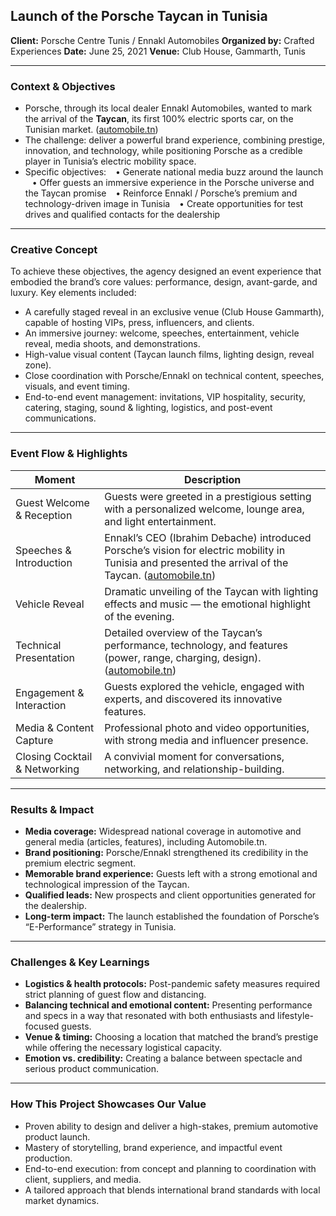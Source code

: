 
## Launch of the Porsche Taycan in Tunisia

**Client:** Porsche Centre Tunis / Ennakl Automobiles
**Organized by:** Crafted Experiences 
**Date:** June 25, 2021
**Venue:** Club House, Gammarth, Tunis

---

### Context & Objectives

* Porsche, through its local dealer Ennakl Automobiles, wanted to mark the arrival of the **Taycan**, its first 100% electric sports car, on the Tunisian market. ([automobile.tn](https://www.automobile.tn/fr/magazine/nouveautes/2021-06-25-lancement-du-nouveau-porsche-taycan-en-tunisie.html))
* The challenge: deliver a powerful brand experience, combining prestige, innovation, and technology, while positioning Porsche as a credible player in Tunisia’s electric mobility space.
* Specific objectives:
    • Generate national media buzz around the launch
    • Offer guests an immersive experience in the Porsche universe and the Taycan promise
    • Reinforce Ennakl / Porsche’s premium and technology-driven image in Tunisia
    • Create opportunities for test drives and qualified contacts for the dealership

---

### Creative Concept

To achieve these objectives, the agency designed an event experience that embodied the brand’s core values: performance, design, avant-garde, and luxury. Key elements included:

* A carefully staged reveal in an exclusive venue (Club House Gammarth), capable of hosting VIPs, press, influencers, and clients.
* An immersive journey: welcome, speeches, entertainment, vehicle reveal, media shoots, and demonstrations.
* High-value visual content (Taycan launch films, lighting design, reveal zone).
* Close coordination with Porsche/Ennakl on technical content, speeches, visuals, and event timing.
* End-to-end event management: invitations, VIP hospitality, security, catering, staging, sound & lighting, logistics, and post-event communications.

---

### Event Flow & Highlights

| Moment                        | Description                                                                                                                                                                                                                                                             |
| ----------------------------- | ----------------------------------------------------------------------------------------------------------------------------------------------------------------------------------------------------------------------------------------------------------------------- |
| Guest Welcome & Reception     | Guests were greeted in a prestigious setting with a personalized welcome, lounge area, and light entertainment.                                                                                                                                                         |
| Speeches & Introduction       | Ennakl’s CEO (Ibrahim Debache) introduced Porsche’s vision for electric mobility in Tunisia and presented the arrival of the Taycan. ([automobile.tn](https://www.automobile.tn/fr/magazine/nouveautes/2021-06-25-lancement-du-nouveau-porsche-taycan-en-tunisie.html)) |
| Vehicle Reveal                | Dramatic unveiling of the Taycan with lighting effects and music — the emotional highlight of the evening.                                                                                                                                                              |
| Technical Presentation        | Detailed overview of the Taycan’s performance, technology, and features (power, range, charging, design). ([automobile.tn](https://www.automobile.tn/fr/magazine/nouveautes/2021-06-25-lancement-du-nouveau-porsche-taycan-en-tunisie.html))                            |
| Engagement & Interaction      | Guests explored the vehicle, engaged with experts, and discovered its innovative features.                                                                                                                                                                              |
| Media & Content Capture       | Professional photo and video opportunities, with strong media and influencer presence.                                                                                                                                                                                  |
| Closing Cocktail & Networking | A convivial moment for conversations, networking, and relationship-building.                                                                                                                                                                                            |

---

### Results & Impact

* **Media coverage:** Widespread national coverage in automotive and general media (articles, features), including Automobile.tn.
* **Brand positioning:** Porsche/Ennakl strengthened its credibility in the premium electric segment.
* **Memorable brand experience:** Guests left with a strong emotional and technological impression of the Taycan.
* **Qualified leads:** New prospects and client opportunities generated for the dealership.
* **Long-term impact:** The launch established the foundation of Porsche’s “E-Performance” strategy in Tunisia.

---

### Challenges & Key Learnings

* **Logistics & health protocols:** Post-pandemic safety measures required strict planning of guest flow and distancing.
* **Balancing technical and emotional content:** Presenting performance and specs in a way that resonated with both enthusiasts and lifestyle-focused guests.
* **Venue & timing:** Choosing a location that matched the brand’s prestige while offering the necessary logistical capacity.
* **Emotion vs. credibility:** Creating a balance between spectacle and serious product communication.

---

### How This Project Showcases Our Value

* Proven ability to design and deliver a high-stakes, premium automotive product launch.
* Mastery of storytelling, brand experience, and impactful event production.
* End-to-end execution: from concept and planning to coordination with client, suppliers, and media.
* A tailored approach that blends international brand standards with local market dynamics.

